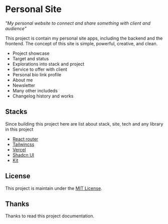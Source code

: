 # Personal Site

_"My personal website to connect and share something with client and audience"_

This project is contain my personal site apps, including the backend and the frontend.
The concept of this site is simple, powerful, creative, and clean.

- Project showcase
- Target and status
- Explorations into stack and project
- Service to offer with client
- Personal bio link profile
- About me
- Newsletter
- Many other includeds
- Changelog history and works

## Stacks

Since building this project here are list about stack, site, tech and any library in this project

- [React router](https://reactrouter.com)
- [Tailwincss](https://tailwindcss.com)
- [Vercel](https://vercel.com)
- [Shadcn UI](https://ui.shadcn.com)
- [Kit](https://kit.com)

## License

This project is maintain under the [MIT License](./LICENSE).

## Thanks

Thanks to read this project documentation.
